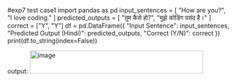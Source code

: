 #exp7 test case1
import pandas as pd
input_sentences = [
    "How are you?",
    "I love coding."
]
predicted_outputs = [
    "तुम कैसे हो?",
    "मुझे कोडिंग पसंद है।"
]
correct = ["Y", "Y"]
df = pd.DataFrame({
    "Input Sentence": input_sentences,
    "Predicted Output (Hindi)": predicted_outputs,
    "Correct (Y/N)": correct
})
print(df.to_string(index=False))

output:
<img width="392" height="52" alt="image" src="https://github.com/user-attachments/assets/713ba5b9-adfb-4ebc-b823-2dc87a0accf6" />
